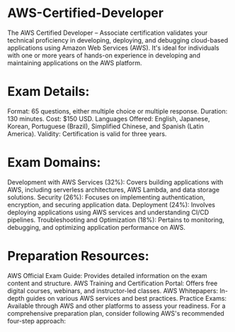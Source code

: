 # AWS-Certified-Developer
The AWS Certified Developer – Associate certification validates your technical proficiency in developing, deploying, and debugging cloud-based applications using Amazon Web Services (AWS). It's ideal for individuals with one or more years of hands-on experience in developing and maintaining applications on the AWS platform.

# Exam Details:

Format: 65 questions, either multiple choice or multiple response.
Duration: 130 minutes.
Cost: $150 USD.
Languages Offered: English, Japanese, Korean, Portuguese (Brazil), Simplified Chinese, and Spanish (Latin America).
Validity: Certification is valid for three years.

# Exam Domains:

Development with AWS Services (32%): Covers building applications with AWS, including serverless architectures, AWS Lambda, and data storage solutions.
Security (26%): Focuses on implementing authentication, encryption, and securing application data.
Deployment (24%): Involves deploying applications using AWS services and understanding CI/CD pipelines.
Troubleshooting and Optimization (18%): Pertains to monitoring, debugging, and optimizing application performance on AWS.


# Preparation Resources:


AWS Official Exam Guide: Provides detailed information on the exam content and structure.
AWS Training and Certification Portal: Offers free digital courses, webinars, and instructor-led classes.
AWS Whitepapers: In-depth guides on various AWS services and best practices.
Practice Exams: Available through AWS and other platforms to assess your readiness.
For a comprehensive preparation plan, consider following AWS's recommended four-step approach:


